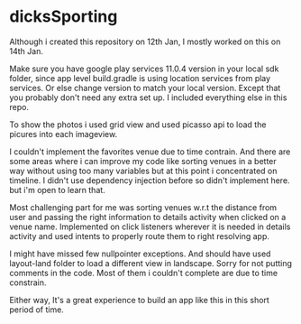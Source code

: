 # dicksSporting

Although i created this repository on 12th Jan, I mostly worked on this on 14th Jan.

Make sure you have google play services 11.0.4 version in your local sdk folder, since app level build.gradle is using location services from play services. Or else change version to match your local version.
Except that you probably don't need any extra set up. I included everything else in this repo.

To show the photos i used grid view and used picasso api to load the picures into each imageview.

I couldn't implement the favorites venue due to time contrain. 
And there are some areas where i can improve my code like sorting venues in a better way without using too many variables but at this point i concentrated on timeline.
I didn't use dependency injection before so didn't implement here. but i'm open to learn that.

Most challenging part for me was sorting venues w.r.t the distance from user and passing the right information to details activity when clicked on a venue name.
Implemented on click listeners wherever it is needed in details activity and used intents to properly route them to right resolving app.

I might have missed few nullpointer exceptions.
And should have used layout-land folder to load a different view in landscape.
Sorry for not putting comments in the code.
Most of them i couldn't complete are due to time constrain.

Either way, It's a great experience to build an app like this in this short period of time.
